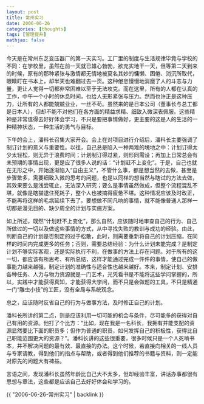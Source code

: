 ```yaml
---
layout: post
title: 常州实习
date: 2006-06-26
categories: [thoughts]
tags: [管理提升]
mathjax: false
---
```


今天是在常州东芝变压器厂的第一天实习。工厂里的制度与生活规律毕竟与学校的不同：在学校里，虽然在前一天就已雄心勃勃，欲充实地干一天，但等第二天到来的时候，原有的那种紧张与激情都无情地被莫名其妙的慵懒、困倦、消沉所取代，眼睛盯在书本上，却半天也难翻过去一页。这种倦怠慢慢地消磨了人的斗志与力量，更让人觉得一切都非常困难以至于无法攻克。而在这里，所有的人都在认真的工作，中午一个小时的休息时间，也给人无形紧张与压力。然而也许正是这种压力，让所有的人都能兢兢业业，一丝不苟。虽然来的是日本公司（董事长与总工都是日本人），但却不能不对他们在各方面的精益求精、细致入微深表佩服。这些精神是非常值得去好好体会学习，不只是要把事情做好，更主要的这是人的生活的一种精神状态，一种生活的勇气与目标。

下午的会上，潘科长召集大家开会。会上在对项目进行介绍后，潘科长主要强调了制订计划的意义与重要性。以往，自己总是陷入一种两难的境地之中：计划订得太少太轻松，则无异于浪费时间；计划制订得过紧，则形同需设；再加上日常总会有未预期的事情出现，更是应了很多人说的话：“计划赶不上变化”。于是，自己也就在无形之中，开始逐渐陷入“自由主义”，不管什么事，都是想当然的去做，甚至是步骤繁多，需要细致入微的思考的问题，也是以同样的想当然与瞎试的方法去做，其效果要么是浅尝辄止，无法深入研究；要么是事情虽然做成，但整个流程混乱不堪，就像是瞎猫逮住死耗子，整个人也被搞得疲惫不堪。这种情况应该及时改正，不能再将这样的毛病延续下去了。要想做不同凡响的事情，就不能像普通人那样一切都是漫无目的、缺少周全的计划与实施方案。

如上所述，既然“计划赶不上变化”，那么自然，应该随时地审查自己的行为、自己所做过的一切以及做这些事情的方式，从中寻找失败的教训与成功的经验。由此，判断自己的计划是否制定的过于松散，此时，则需要重新将自己的计划压缩，在同样的时间内完成更多的任务；否则，需要总结经验：为什么计划未能完成？是制定计划不够实际客观，还是实际执行不利，在做事的方法上存在问题。对于所有的这一切，都应该有所思考、有所总结，这样才能通过完成一件件的事情，使自己的做事能力越来越强，制定计划的准确性与适合性也越来越好。本来，制定计划、安排各种任务、人力与物力资源就是一门艺术，光凭看书是不能将这些学问掌握的，所以，实践中才能获得真知，才能获得大学问，而不只是会做题的工具，不只是精通一门“雕虫小技”的工匠，没有全局与系统观念。

总之，应该随时反省自己的行为与做事方法，及时修正自己的计划。

潘科长所讲的第二点，则是应该利用一切可能的机会与条件，尽可能多的获得对自己有用的资源。他打了个比方：“比如，现在我是一名科长，我拥有并能支配的资源显然要比下面的职员多；但作为普通的职员，如何发挥自己的积极性，获得比自己职能范围更大的资源？”。潘科长讲的这些很重要，很多时候只是一个人死啃书本，并不解决问题的最有效、最直接的办法。这个时候，若直接向相关的一线人员与专家请教，得到他们的指点与帮助，或者得到他们推荐的书籍与资料，则一定能对原先的问题大有裨益。

言语之间，发现潘科长虽然年龄比自己大不太多，但却经验丰富，讲话办事都很有思想与章法，这些都是应该自己去好好体会和学习的。

{{ "2006-06-26-常州实习" | backlink }}
